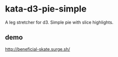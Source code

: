 # kata-d3-pie-simple
A leg stretcher for d3. Simple pie with slice highlights.

## demo
http://beneficial-skate.surge.sh/
